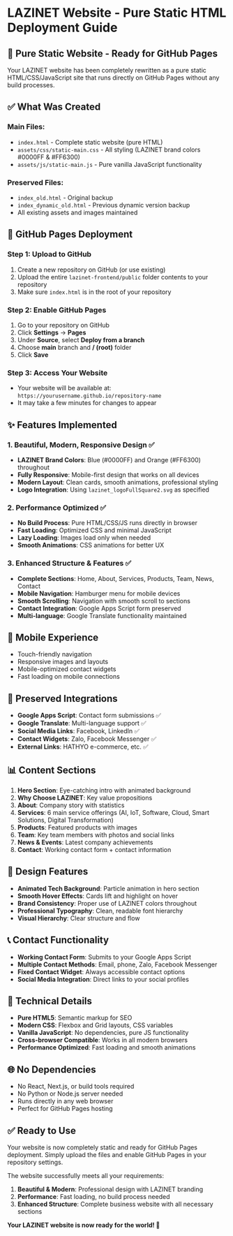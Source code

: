# LAZINET Website - Pure Static HTML Deployment Guide

## 🎯 **Pure Static Website - Ready for GitHub Pages**

Your LAZINET website has been completely rewritten as a pure static HTML/CSS/JavaScript site that runs directly on GitHub Pages without any build processes.

## ✅ **What Was Created**

### **Main Files:**
- `index.html` - Complete static website (pure HTML)
- `assets/css/static-main.css` - All styling (LAZINET brand colors #0000FF & #FF6300)
- `assets/js/static-main.js` - Pure vanilla JavaScript functionality

### **Preserved Files:**
- `index_old.html` - Original backup
- `index_dynamic_old.html` - Previous dynamic version backup
- All existing assets and images maintained

## 🚀 **GitHub Pages Deployment**

### **Step 1: Upload to GitHub**
1. Create a new repository on GitHub (or use existing)
2. Upload the entire `lazinet-frontend/public` folder contents to your repository
3. Make sure `index.html` is in the root of your repository

### **Step 2: Enable GitHub Pages**
1. Go to your repository on GitHub
2. Click **Settings** → **Pages**
3. Under **Source**, select **Deploy from a branch**
4. Choose **main** branch and **/ (root)** folder
5. Click **Save**

### **Step 3: Access Your Website**
- Your website will be available at: `https://yourusername.github.io/repository-name`
- It may take a few minutes for changes to appear

## ✨ **Features Implemented**

### **1. Beautiful, Modern, Responsive Design ✅**
- **LAZINET Brand Colors**: Blue (#0000FF) and Orange (#FF6300) throughout
- **Fully Responsive**: Mobile-first design that works on all devices
- **Modern Layout**: Clean cards, smooth animations, professional styling
- **Logo Integration**: Using `lazinet_logoFullSquare2.svg` as specified

### **2. Performance Optimized ✅**
- **No Build Process**: Pure HTML/CSS/JS runs directly in browser
- **Fast Loading**: Optimized CSS and minimal JavaScript
- **Lazy Loading**: Images load only when needed
- **Smooth Animations**: CSS animations for better UX

### **3. Enhanced Structure & Features ✅**
- **Complete Sections**: Home, About, Services, Products, Team, News, Contact
- **Mobile Navigation**: Hamburger menu for mobile devices
- **Smooth Scrolling**: Navigation with smooth scroll to sections
- **Contact Integration**: Google Apps Script form preserved
- **Multi-language**: Google Translate functionality maintained

## 📱 **Mobile Experience**
- Touch-friendly navigation
- Responsive images and layouts
- Mobile-optimized contact widgets
- Fast loading on mobile connections

## 🔗 **Preserved Integrations**
- **Google Apps Script**: Contact form submissions ✅
- **Google Translate**: Multi-language support ✅
- **Social Media Links**: Facebook, LinkedIn ✅
- **Contact Widgets**: Zalo, Facebook Messenger ✅
- **External Links**: HATHYO e-commerce, etc. ✅

## 📊 **Content Sections**

1. **Hero Section**: Eye-catching intro with animated background
2. **Why Choose LAZINET**: Key value propositions
3. **About**: Company story with statistics
4. **Services**: 6 main service offerings (AI, IoT, Software, Cloud, Smart Solutions, Digital Transformation)
5. **Products**: Featured products with images
6. **Team**: Key team members with photos and social links
7. **News & Events**: Latest company achievements
8. **Contact**: Working contact form + contact information

## 🎨 **Design Features**
- **Animated Tech Background**: Particle animation in hero section
- **Smooth Hover Effects**: Cards lift and highlight on hover
- **Brand Consistency**: Proper use of LAZINET colors throughout
- **Professional Typography**: Clean, readable font hierarchy
- **Visual Hierarchy**: Clear structure and flow

## 📞 **Contact Functionality**
- **Working Contact Form**: Submits to your Google Apps Script
- **Multiple Contact Methods**: Email, phone, Zalo, Facebook Messenger
- **Fixed Contact Widget**: Always accessible contact options
- **Social Media Integration**: Direct links to your social profiles

## 🔧 **Technical Details**
- **Pure HTML5**: Semantic markup for SEO
- **Modern CSS**: Flexbox and Grid layouts, CSS variables
- **Vanilla JavaScript**: No dependencies, pure JS functionality
- **Cross-browser Compatible**: Works in all modern browsers
- **Performance Optimized**: Fast loading and smooth animations

## 🌐 **No Dependencies**
- No React, Next.js, or build tools required
- No Python or Node.js server needed
- Runs directly in any web browser
- Perfect for GitHub Pages hosting

## ✅ **Ready to Use**
Your website is now completely static and ready for GitHub Pages deployment. Simply upload the files and enable GitHub Pages in your repository settings.

The website successfully meets all your requirements:
1. **Beautiful & Modern**: Professional design with LAZINET branding
2. **Performance**: Fast loading, no build process needed
3. **Enhanced Structure**: Complete business website with all necessary sections

**Your LAZINET website is now ready for the world! 🚀**